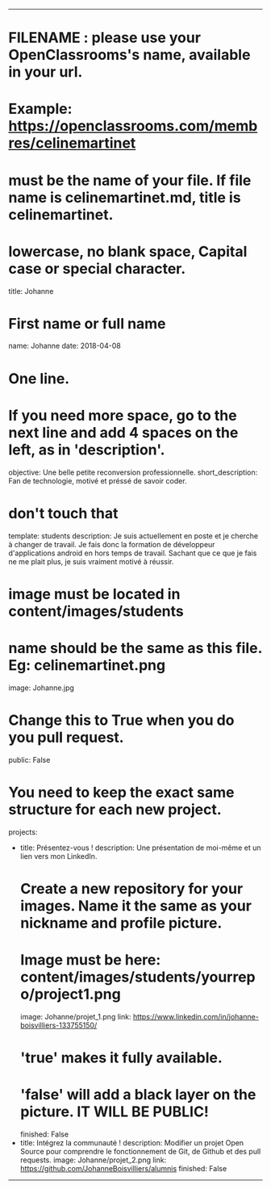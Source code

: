 ---

# FILENAME : please use your OpenClassrooms's name, available in your url.
# Example: https://openclassrooms.com/membres/celinemartinet
# must be the name of your file. If file name is celinemartinet.md, title is celinemartinet.
# lowercase, no blank space, Capital case or special character.
title: Johanne

# First name or full name
name: Johanne
date: 2018-04-08

# One line.
# If you need more space, go to the next line and add 4 spaces on the left, as in 'description'.
objective: Une belle petite reconversion professionnelle.
short_description: Fan de technologie, motivé et préssé de savoir coder.

# don't touch that
template: students
description:
    Je suis actuellement en poste et je cherche à changer de travail.
    Je fais donc la formation de développeur d'applications android en hors temps de travail.
    Sachant que ce que je fais ne me plait plus, je suis vraiment motivé à réussir.

# image must be located in content/images/students
# name should be the same as this file. Eg: celinemartinet.png
image: Johanne.jpg

# Change this to True when you do you pull request.
public: False

# You need to keep the exact same structure for each new project.
projects:
  - title: Présentez-vous !
    description: Une présentation de moi-même et un lien vers mon LinkedIn.
    # Create a new repository for your images. Name it the same as your nickname and profile picture.
    # Image must be here: content/images/students/yourrepo/project1.png
    image: Johanne/projet_1.png
    link: https://www.linkedin.com/in/johanne-boisvilliers-133755150/
    # 'true' makes it fully available.
    # 'false' will add a black layer on the picture. IT WILL BE PUBLIC!
    finished: False
  - title: Intégrez la communauté !
    description: Modifier un projet Open Source pour comprendre le fonctionnement de Git, de Github et des pull requests. 
    image: Johanne/projet_2.png
    link: https://github.com/JohanneBoisvilliers/alumnis
    finished: False

---